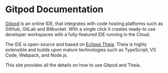 # Gitpod Documentation

[Gitpod](https://www.gitpod.io) is an online IDE, that integrates with code hosting platforms such as GitHub, 
GitLab and Bitbucket. With a single click it creates ready-to use developer workspaces with a fully-featured 
IDE running in the Cloud.

The IDE is open-source and based on [Eclipse Theia](https://theia-ide.org). Theia is highly extensible and builds
upon mature technologies such as TypeScript, VS Code, Webpack, and Node.js. 

This site provides all the details on how to use Gitpod and Theia.

